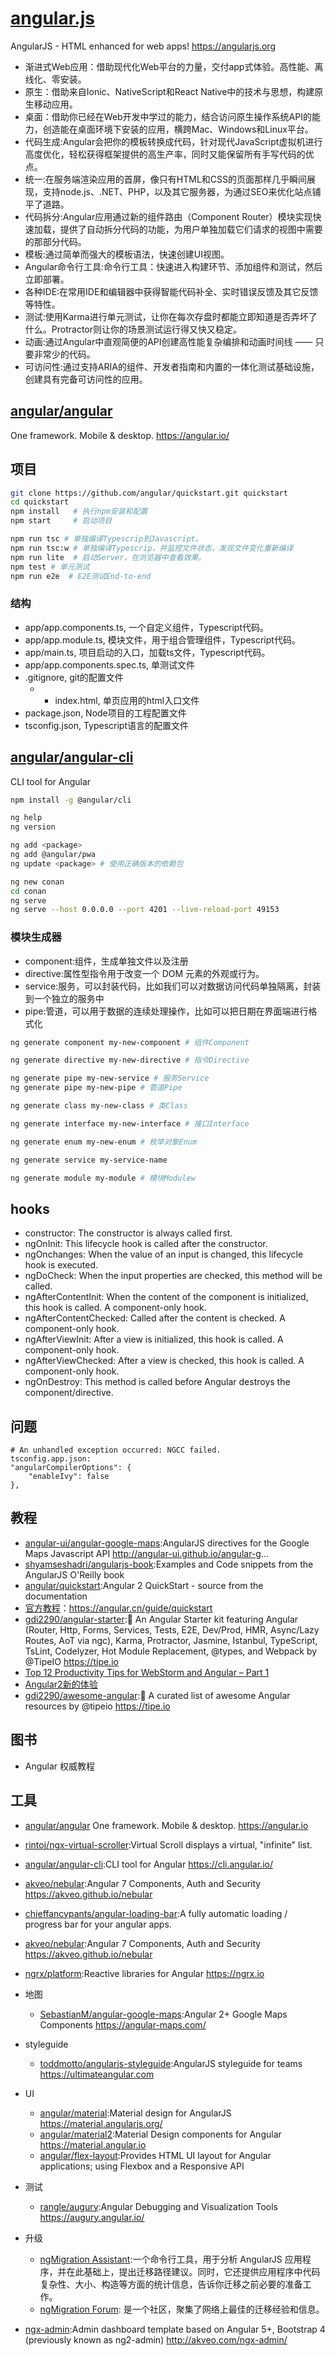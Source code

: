 # [angular.js](https://github.com/angular/angular.js)

AngularJS - HTML enhanced for web apps! <https://angularjs.org>

* 渐进式Web应用：借助现代化Web平台的力量，交付app式体验。高性能、离线化、零安装。
* 原生：借助来自Ionic、NativeScript和React Native中的技术与思想，构建原生移动应用。
* 桌面：借助你已经在Web开发中学过的能力，结合访问原生操作系统API的能力，创造能在桌面环境下安装的应用，横跨Mac、Windows和Linux平台。
* 代码生成:Angular会把你的模板转换成代码，针对现代JavaScript虚拟机进行高度优化，轻松获得框架提供的高生产率，同时又能保留所有手写代码的优点。
* 统一:在服务端渲染应用的首屏，像只有HTML和CSS的页面那样几乎瞬间展现，支持node.js、.NET、PHP，以及其它服务器，为通过SEO来优化站点铺平了道路。
* 代码拆分:Angular应用通过新的组件路由（Component Router）模块实现快速加载，提供了自动拆分代码的功能，为用户单独加载它们请求的视图中需要的那部分代码。
* 模板:通过简单而强大的模板语法，快速创建UI视图。
* Angular命令行工具:命令行工具：快速进入构建环节、添加组件和测试，然后立即部署。
* 各种IDE:在常用IDE和编辑器中获得智能代码补全、实时错误反馈及其它反馈等特性。
* 测试:使用Karma进行单元测试，让你在每次存盘时都能立即知道是否弄坏了什么。Protractor则让你的场景测试运行得又快又稳定。
* 动画:通过Angular中直观简便的API创建高性能复杂编排和动画时间线 —— 只要非常少的代码。
* 可访问性:通过支持ARIA的组件、开发者指南和内置的一体化测试基础设施，创建具有完备可访问性的应用。

## [angular/angular](https://github.com/angular/angular)

One framework. Mobile & desktop. <https://angular.io/>

## 项目

```sh
git clone https://github.com/angular/quickstart.git quickstart
cd quickstart
npm install   # 执行npm安装和配置
npm start     # 启动项目

npm run tsc # 单独编译Typescrip到Javascript。
npm run tsc:w # 单独编译Typescrip，并监控文件状态，发现文件变化重新编译
npm run lite  # 启动Server，在浏览器中查看效果。
npm test # 单元测试
npm run e2e  # E2E测试End-to-end
```

### 结构

* app/app.components.ts, 一个自定义组件，Typescript代码。
* app/app.module.ts, 模块文件，用于组合管理组件，Typescript代码。
* app/main.ts, 项目启动的入口，加载ts文件，Typescript代码。
* app/app.components.spec.ts, 单测试文件
* .gitignore, git的配置文件
  * * index.html, 单页应用的html入口文件
* package.json, Node项目的工程配置文件
* tsconfig.json, Typescript语言的配置文件

## [angular/angular-cli](https://github.com/angular/angular-cli)

CLI tool for Angular

```sh
npm install -g @angular/cli

ng help
ng version

ng add <package>
ng add @angular/pwa
ng update <package> # 使用正确版本的依赖包

ng new conan
cd conan
ng serve
ng serve --host 0.0.0.0 --port 4201 --live-reload-port 49153
```

### 模块生成器

* component:组件，生成单独文件以及注册
* directive:属性型指令用于改变一个 DOM 元素的外观或行为。
* service:服务，可以封装代码，比如我们可以对数据访问代码单独隔离，封装到一个独立的服务中
* pipe:管道，可以用于数据的连续处理操作，比如可以把日期在界面端进行格式化

```sh
ng generate component my-new-component # 组件Component

ng generate directive my-new-directive # 指令Directive

ng generate pipe my-new-service # 服务Service
ng generate pipe my-new-pipe # 管道Pipe

ng generate class my-new-class # 类Class

ng generate interface my-new-interface # 接口Interface

ng generate enum my-new-enum # 枚举对象Enum

ng generate service my-service-name

ng generate module my-module # 模块Modulew
```

## hooks

* constructor: The constructor is always called first.
* ngOnInit: This lifecycle hook is called after the constructor.
* ngOnchanges: When the value of an input is changed, this lifecycle hook is executed.
* ngDoCheck: When the input properties are checked, this method will be called.
* ngAfterContentInit: When the content of the component is initialized, this hook is called. A component-only hook.
* ngAfterContentChecked: Called after the content is checked. A component-only hook.
* ngAfterViewInit: After a view is initialized, this hook is called. A component-only hook.
* ngAfterViewChecked: After a view is checked, this hook is called. A component-only hook.
* ngOnDestroy: This method is called before Angular destroys the component/directive.

## 问题

```
# An unhandled exception occurred: NGCC failed.
tsconfig.app.json:
"angularCompilerOptions": {
    "enableIvy": false
},
```

## 教程

* [angular-ui/angular-google-maps](https://github.com/angular-ui/angular-google-maps):AngularJS directives for the Google Maps Javascript API <http://angular-ui.github.io/angular-g>…
* [shyamseshadri/angularjs-book](https://github.com/shyamseshadri/angularjs-book):Examples and Code snippets from the AngularJS O'Reilly book
* [angular/quickstart](https://github.com/angular/quickstart):Angular 2 QuickStart - source from the documentation
* [官方教程](https://angular.io)：<https://angular.cn/guide/quickstart>
* [gdi2290/angular-starter](https://github.com/gdi2290/angular-starter):🎉 An Angular Starter kit featuring Angular (Router, Http, Forms, Services, Tests, E2E, Dev/Prod, HMR, Async/Lazy Routes, AoT via ngc), Karma, Protractor, Jasmine, Istanbul, TypeScript, TsLint, Codelyzer, Hot Module Replacement, @types, and Webpack by @TipeIO <https://tipe.io>
* [Top 12 Productivity Tips for WebStorm and Angular – Part 1](https://www.sitepoint.com/productivity-tips-for-webstorm-and-angular-part-1/)
* [Angular2新的体验](http://blog.fens.me/angular2-init/)
* [gdi2290/awesome-angular](https://github.com/gdi2290/awesome-angular):📄 A curated list of awesome Angular resources by @tipeio <https://tipe.io>

## 图书

* Angular 权威教程

## 工具

* [angular/angular](https://github.com/angular/angular) One framework. Mobile & desktop. <https://angular.io>
* [rintoj/ngx-virtual-scroller](https://github.com/rintoj/ngx-virtual-scroller):Virtual Scroll displays a virtual, "infinite" list.
* [angular/angular-cli](https://github.com/angular/angular-cli):CLI tool for Angular <https://cli.angular.io/>
* [akveo/nebular](https://github.com/akveo/nebular):Angular 7 Components, Auth and Security <https://akveo.github.io/nebular>
* [chieffancypants/angular-loading-bar](https://github.com/chieffancypants/angular-loading-bar):A fully automatic loading / progress bar for your angular apps.
* [akveo/nebular](https://github.com/akveo/nebular):Angular 7 Components, Auth and Security <https://akveo.github.io/nebular>
* [ngrx/platform](https://github.com/ngrx/platform):Reactive libraries for Angular <https://ngrx.io>
* 地图
  - [SebastianM/angular-google-maps](https://github.com/SebastianM/angular-google-maps):Angular 2+ Google Maps Components <https://angular-maps.com/>
* styleguide
  - [toddmotto/angularjs-styleguide](https://github.com/toddmotto/angularjs-styleguide):AngularJS styleguide for teams <https://ultimateangular.com>
* UI
  - [angular/material](https://github.com/angular/material):Material design for AngularJS <https://material.angularjs.org/>
  - [angular/material2](https://github.com/angular/material2):Material Design components for Angular <https://material.angular.io>
  - [angular/flex-layout](https://github.com/angular/flex-layout):Provides HTML UI layout for Angular applications; using Flexbox and a Responsive API
* 测试
  - [rangle/augury](https://github.com/rangle/augury):Angular Debugging and Visualization Tools <https://augury.angular.io/>
* 升级
  - [ngMigration Assistant](https://github.com/ellamaolson/ngMigration-Assistant):一个命令行工具，用于分析 AngularJS 应用程序，并在此基础上，提出迁移路径建议。同时，它还提供应用程序中代码复杂性、大小、构造等方面的统计信息，告诉你迁移之前必要的准备工作。
  - [ngMigration Forum](https://github.com/angular/ngMigration-Forum/wiki): 是一个社区，聚集了网络上最佳的迁移经验和信息。

* [ngx-admin](https://github.com/akveo/ngx-admin):Admin dashboard template based on Angular 5+, Bootstrap 4 (previously known as ng2-admin) <http://akveo.com/ngx-admin/>
